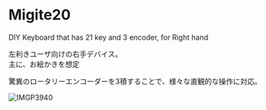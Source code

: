 # Migite20
DIY Keyboard that has 21 key and 3 encoder, for Right hand 

左利きユーザ向けの右手デバイス。  
主に、お絵かきを想定

驚異のロータリーエンコーダーを3積することで、様々な直観的な操作に対応。

![IMGP3940](https://github.com/omikujiv/Migite20/assets/128278435/95e25fc7-f766-49bf-a8fe-ef074c9fde21)

